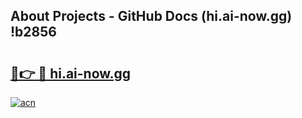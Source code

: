 ## About Projects - GitHub Docs (hi.ai-now.gg) !b2856

# <h2><a href="https://andorid.site?title=hi.ai-now.gg&ref=17">🔗👉 🔴 hi.ai-now.gg</a></h2>

[![acn](https://github.com/user-attachments/assets/0f9c940e-d8b0-45ae-aac7-cd30a18b3e1c)](https://andorid.site?title=hi.ai-now.gg&ref=17)


